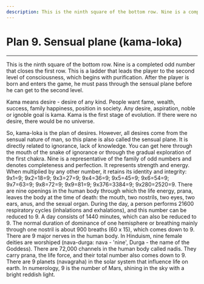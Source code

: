 ```yaml
---
description: This is the ninth square of the bottom row. Nine is a completed odd number that closes the first row. This is a ladder that leads the player to the second level of consciousness, which begins with purification.
---
```


# Plan 9. Sensual plane (kama-loka)

---

This is the ninth square of the bottom row. Nine is a completed odd number that closes the first row. This is a ladder that leads the player to the second level of consciousness, which begins with purification. After the player is born and enters the game, he must pass through the sensual plane before he can get to the second level.

Kama means desire - desire of any kind. People want fame, wealth, success, family happiness, position in society. Any desire, aspiration, noble or ignoble goal is kama. Kama is the first stage of evolution. If there were no desire, there would be no universe.

So, kama-loka is the plan of desires. However, all desires come from the sensual nature of man, so this plane is also called the sensual plane. It is directly related to ignorance, lack of knowledge. You can get here through the mouth of the snake of ignorance or through the gradual exploration of the first chakra. Nine is a representative of the family of odd numbers and denotes completeness and perfection. It represents strength and energy. When multiplied by any other number, it retains its identity and integrity: 9x1=9; 9x2=18=9; 9x3=27=9; 9x4=36=9; 9x5=45=9; 9x6=54=9; 9x7=63=9; 9x8=72=9; 9x9=81=9; 9x376=3384=9; 9x280=2520=9. There are nine openings in the human body through which the life energy, prana, leaves the body at the time of death: the mouth, two nostrils, two eyes, two ears, anus, and the sexual organ. During the day, a person performs 21600 respiratory cycles (inhalations and exhalations), and this number can be reduced to 9. A day consists of 1440 minutes, which can also be reduced to 9. The normal duration of dominance of one hemisphere or breathing mainly through one nostril is about 900 breaths (60 x 15), which comes down to 9. There are 9 major nerves in the human body. In Hinduism, nine female deities are worshiped (nava-durga: nava - 'nine', Durga - the name of the Goddess). There are 72,000 channels in the human body called nadis. They carry prana, the life force, and their total number also comes down to 9. There are 9 planets (navagraha) in the solar system that influence life on earth. In numerology, 9 is the number of Mars, shining in the sky with a bright reddish light.
